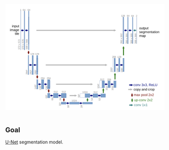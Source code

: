 <div align="center">
  <img src="../resources/unet.png"/>
</div>
<br />

Goal
----

[U-Net](https://link.springer.com/content/pdf/10.1007/978-3-319-24574-4_28.pdf) segmentation model.